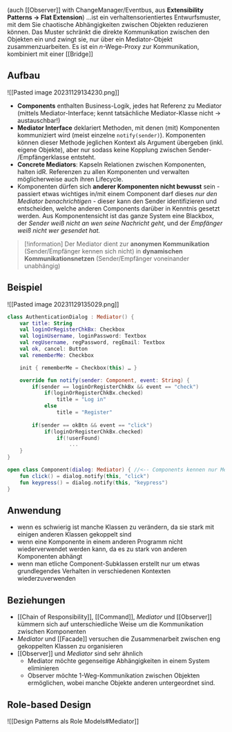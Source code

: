 (auch [[Observer]] with ChangeManager/Eventbus, aus **Extensibility Patterns -> Flat Extension**)
…ist ein verhaltensorientiertes Entwurfsmuster, mit dem Sie chaotische Abhängigkeiten zwischen Objekten reduzieren können. Das Muster schränkt die direkte Kommunikation zwischen den Objekten ein und zwingt sie, nur über ein Mediator-Objekt zusammenzuarbeiten.
Es ist ein $n$-Wege-Proxy zur Kommunikation, kombiniert mit einer [[Bridge]]
## Aufbau
![[Pasted image 20231129134230.png]]
- **Components** enthalten Business-Logik, jedes hat Referenz zu Mediator (mittels Mediator-Interface; kennt tatsächliche Mediator-Klasse nicht -> austauschbar!)
- **Mediator Interface** deklariert Methoden, mit denen (mit) Komponenten kommuniziert wird (meist einzelne `notify(sender)`). Komponenten können dieser Methode jeglichen Kontext als Argument übergeben (inkl. eigene Objekte), aber nur sodass keine Kopplung zwischen Sender- /Empfängerklasse entsteht.
- **Concrete Mediators**: Kapseln Relationen zwischen Komponenten, halten idR. Referenzen zu allen Komponenten und verwalten möglicherweise auch ihren Lifecycle.
- Komponenten dürfen sich **anderer Komponenten nicht bewusst** sein - passiert etwas wichtiges in/mit einem Component darf dieses *nur den Mediator benachrichtigen* - dieser kann den Sender identifizieren und entscheiden, welche anderen Components darüber in Kenntnis gesetzt werden. Aus Komponentensicht ist das ganze System eine Blackbox, der *Sender weiß nicht an wen seine Nachricht geht*, und der *Empfänger weiß nicht wer gesendet hat.*

> [!information]
> Der Mediator dient zur **anonymen Kommunikation** (Sender/Empfänger kennen sich nicht) in **dynamischen Kommunikationsnetzen** (Sender/Empfänger voneinander unabhängig)



## Beispiel
![[Pasted image 20231129135029.png]]
```kotlin
class AuthenticationDialog : Mediator() {
	var title: String
	val loginOrRegisterChkBx: Checkbox
	val loginUsername, loginPassword: Textbox
	val regUsername, regPassword, regEmail: Textbox
	val ok, cancel: Button
	val rememberMe: Checkbox

	init { rememberMe = Checkbox(this) … }

	override fun notify(sender: Component, event: String) {
		if(sender == loginOrRegisterChkBx && event == "check")
			if(loginOrRegisterChkBx.checked)
				title = "Log in"
			else
				title = "Register"
				
		if(sender == okBtn && event == "click")
			if(loginOrRegisterChkBx.checked)
				if(!userFound)
					...
	}
}

open class Component(dialog: Mediator) { //<-- Components kennen nur Mediator
	fun click() = dialog.notify(this, "click")
	fun keypress() = dialog.notify(this, "keypress")
}
```

## Anwendung
- wenn es schwierig ist manche Klassen zu verändern, da sie stark mit einigen anderen Klassen gekoppelt sind
- wenn eine Komponente in einem anderen Programm nicht wiederverwendet werden kann, da es zu stark von anderen Komponenten abhängt
- wenn man etliche Component-Subklassen erstellt nur um etwas grundlegendes Verhalten in verschiedenen Kontexten wiederzuverwenden

## Beziehungen
- [[Chain of Responsibility]], [[Command]], *Mediator* und [[Observer]] kümmern sich auf unterschiedliche Weise um die Kommunikation zwischen Komponenten
- *Mediator* und [[Facade]] versuchen die Zusammenarbeit zwischen eng gekoppelten Klassen zu organisieren
- [[Observer]] und *Mediator* sind sehr ähnlich
	- Mediator möchte gegenseitige Abhängigkeiten in einem System eliminieren
	- Observer möchte 1-Weg-Kommunikation zwischen Objekten ermöglichen, wobei manche Objekte anderen untergeordnet sind.

## Role-based Design
![[Design Patterns als Role Models#Mediator]]